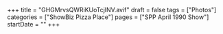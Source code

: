 +++
title = "GHGMrvsQWRiKUoTcjINV.avif"
draft = false
tags = ["Photos"]
categories = ["ShowBiz Pizza Place"]
pages = ["SPP April 1990 Show"]
startDate = ""
+++
